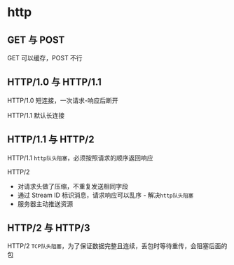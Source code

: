 # http

## GET 与 POST

GET 可以缓存，POST 不行

## HTTP/1.0 与 HTTP/1.1

HTTP/1.0 短连接，一次请求-响应后断开

HTTP/1.1 默认长连接

## HTTP/1.1 与 HTTP/2

HTTP/1.1 `http队头阻塞`，必须按照请求的顺序返回响应

HTTP/2

- 对请求头做了压缩，不重复发送相同字段
- 通过 Stream ID 标识消息，请求响应可以乱序 - 解决`http队头阻塞`
- 服务器主动推送资源

## HTTP/2 与 HTTP/3

HTTP/2 `TCP队头阻塞`，为了保证数据完整且连续，丢包时等待重传，会阻塞后面的包
